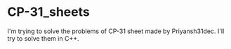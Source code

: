 # CP-31_sheets
I'm trying to solve the problems of CP-31 sheet made by Priyansh31dec. I'll try to solve them in C++.
